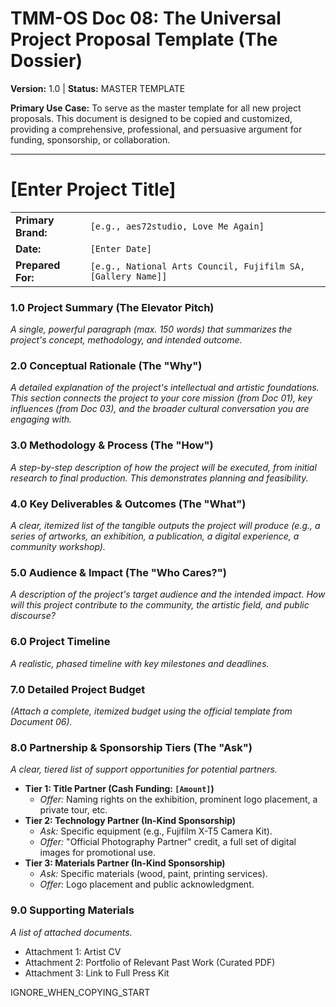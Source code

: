 # TMM-OS Doc 08: The Universal Project Proposal Template (The Dossier)
**Version:** 1.0 | **Status:** MASTER TEMPLATE

**Primary Use Case:** To serve as the master template for all new project proposals. This document is designed to be copied and customized, providing a comprehensive, professional, and persuasive argument for funding, sponsorship, or collaboration.

---

# [Enter Project Title]

| | |
| :--- | :--- |
| **Primary Brand:** | `[e.g., aes72studio, Love Me Again]` |
| **Date:** | `[Enter Date]` |
| **Prepared For:**| `[e.g., National Arts Council, Fujifilm SA, [Gallery Name]]` |

### 1.0 Project Summary (The Elevator Pitch)
*A single, powerful paragraph (max. 150 words) that summarizes the project's concept, methodology, and intended outcome.*

### 2.0 Conceptual Rationale (The "Why")
*A detailed explanation of the project's intellectual and artistic foundations. This section connects the project to your core mission (from Doc 01), key influences (from Doc 03), and the broader cultural conversation you are engaging with.*

### 3.0 Methodology & Process (The "How")
*A step-by-step description of how the project will be executed, from initial research to final production. This demonstrates planning and feasibility.*

### 4.0 Key Deliverables & Outcomes (The "What")
*A clear, itemized list of the tangible outputs the project will produce (e.g., a series of artworks, an exhibition, a publication, a digital experience, a community workshop).*

### 5.0 Audience & Impact (The "Who Cares?")
*A description of the project's target audience and the intended impact. How will this project contribute to the community, the artistic field, and public discourse?*

### 6.0 Project Timeline
*A realistic, phased timeline with key milestones and deadlines.*

### 7.0 Detailed Project Budget
*(Attach a complete, itemized budget using the official template from Document 06).*

### 8.0 Partnership & Sponsorship Tiers (The "Ask")
*A clear, tiered list of support opportunities for potential partners.*

*   **Tier 1: Title Partner (Cash Funding: `[Amount]`)**
    *   *Offer:* Naming rights on the exhibition, prominent logo placement, a private tour, etc.
*   **Tier 2: Technology Partner (In-Kind Sponsorship)**
    *   *Ask:* Specific equipment (e.g., Fujifilm X-T5 Camera Kit).
    *   *Offer:* "Official Photography Partner" credit, a full set of digital images for promotional use.
*   **Tier 3: Materials Partner (In-Kind Sponsorship)**
    *   *Ask:* Specific materials (wood, paint, printing services).
    *   *Offer:* Logo placement and public acknowledgment.

### 9.0 Supporting Materials
*A list of attached documents.*
*   Attachment 1: Artist CV
*   Attachment 2: Portfolio of Relevant Past Work (Curated PDF)
*   Attachment 3: Link to Full Press Kit

    

IGNORE_WHEN_COPYING_START
